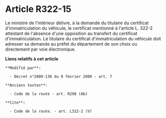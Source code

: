 # Article R322-15

Le ministre de l'intérieur délivre, à la demande du titulaire du certificat d'immatriculation du véhicule, le certificat
mentionné à l'article L. 322-2 attestant de l'absence d'une opposition au transfert du certificat d'immatriculation. Le
titulaire du certificat d'immatriculation du véhicule doit adresser sa demande au préfet du département de son choix ou
directement par voie électronique.

**Liens relatifs à cet article**

	**Modifié par**:

	  - Décret n°2009-136 du 9 février 2009 - art. 7

	**Anciens textes**:

	  - Code de la route - art. R298 (Ab)

	**Cite**:

	  - Code de la route. - art. L322-2 (V)
